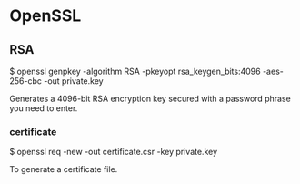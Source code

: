 # OpenSSL

## RSA

$ openssl genpkey -algorithm RSA -pkeyopt rsa_keygen_bits:4096 -aes-256-cbc -out private.key

Generates a 4096-bit RSA encryption key secured with a password phrase you need to enter.

### certificate

$ openssl req -new -out certificate.csr -key private.key

To generate a certificate file.
